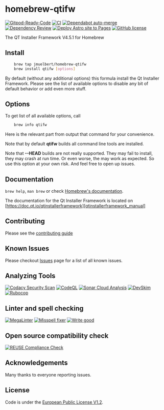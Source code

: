 # homebrew-qtifw

[![Gitpod-Ready-Code][gitpod_badge]][gitpod]
[![CI][ci_action_badge]][ci_action]
[![Dependabot auto-merge][dependabot_action_badge]][depandabot_action]
[![Dependency Review][dependency_review_action_badge]][dependency_review_action]
[![Deploy Astro site to Pages][ghpages_action_badge]][ghpages_action]
[![GitHub license][github_license_badge]][euplv1.2_license]

The QT Installer Framework V4.5.1 for Homebrew

## Install

```bash
    brew tap jmuelbert/homebrew-qtifw
    brew install qtifw [options]
```

By default (without any additional options) this formula install the
Qt Installer Framework. Please see the list of available options to
disable any bit of default behavior or add even more stuff.

## Options

To get list of all available options, call

```bash
    brew info qtifw
```

Here is the relevant part from output that command for your convenience.

Note that by default **qtifw** builds all command line tools are installed.

Note that **--HEAD** builds are not really supported. They may fail to install,
they may crash at run time. Or even worse, the may work as expected. So use this
option at your own risk. And feel free to open up issues.

## Documentation

`brew help`, `man brew` or check [Homebrew's documentation][homebrew_documetation].

The documentation for the Qt Installer Framework is located on [https://doc.qt.io/qtinstallerframework][qtinstallerframework_manual]

## Contributing

Please see the [contributing guide][contribution_guide]

## Known Issues

Please checkout [Issues][github_issues] page for a list of all known issues.

## Analyzing Tools

[![Codacy Security Scan][codacy_action_badge]][codacy_action]
[![CodeQL][codeql_action_badge]][codeql_action]
[![Sonar Cloud Analysis][sonarcloud_action_badge]][sonarcloud_action]
[![DevSkim][devskim_action_badge]][devskim_action]
[![Rubocop][rubycop_action_badge]][rubycop_action]

## Linter and spell checking

[![MegaLinter][megalinter_action_badge]][megalinter_action]
[![Misspell fixer][misspellfixer_action_badge]][misspell_action]
[![Write good][writegood_action_badge]][writegood_action]

## Open source compatibility check

[![REUSE Compliance Check][reuse_compliance_action_badge]][reuse_compliance_action]

## Acknowledgements

Many thanks to everyone reporting issues.

## License

Code is under the [European Public License V1.2][license].

[license]: https://github.com/jmuelbert/homebrew-qtifw/blob/master/LICENSE

[writegood_action_badge]: https://github.com/jmuelbert/homebrew-qtifw/actions/workflows/write-good.yml/badge.svg
[writegood_action]: https://github.com/jmuelbert/homebrew-qtifw/actions/workflows/write-good.yml
[sonarcloud_action_badge]: https://github.com/jmuelbert/homebrew-qtifw/actions/workflows/sonarcloud-analysis.yml/badge.svg
[sonarcloud_action]: https://github.com/jmuelbert/homebrew-qtifw/actions/workflows/sonarcloud-analysis.yml
[rubycop_action_badge]: https://github.com/jmuelbert/homebrew-qtifw/actions/workflows/rubocop.yml/badge.svg
[rubycop_action]: https://github.com/jmuelbert/homebrew-qtifw/actions/workflows/rubocop.yml
[codacy_action_badge]: https://app.codacy.com/project/badge/Grade/5540e367f8564b249334da47b20a6953
[codacy_action]: https://app.codacy.com/gh/jmuelbert/homebrew-qtifw/dashboard?utm_source=gh&utm_medium=referral&utm_content=&utm_campaign=Badge_grade
[codeql_action_badge]: https://github.com/jmuelbert/homebrew-qtifw/actions/workflows/codeql-analysis.yml/badge.svg
[codeql_action]: https://github.com/jmuelbert/homebrew-qtifw/actions/workflows/codeql-analysis.yml
[devskim_action_badge]: https://github.com/jmuelbert/homebrew-qtifw/actions/workflows/devskim-analysis.yml/badge.svg
[devskim_action]: https://github.com/jmuelbert/homebrew-qtifw/actions/workflows/devskim-analysis.yml
[megalinter_action_badge]: https://github.com/jmuelbert/homebrew-qtifw/actions/workflows/mega-linter.yml/badge.svg
[megalinter_action]: https://github.com/jmuelbert/homebrew-qtifw/actions/workflows/mega-linter.yml
[misspellfixer_action_badge]: https://github.com/jmuelbert/homebrew-qtifw/actions/workflows/misspell-fixer.yml/badge.svg
[misspell_action]: https://github.com/jmuelbert/homebrew-qtifw/actions/workflows/misspell-fixer.yml
[reuse_compliance_action_badge]: https://github.com/jmuelbert/homebrew-qtifw/actions/workflows/reuse-check.yml/badge.svg
[reuse_compliance_action]: https://github.com/jmuelbert/homebrew-qtifw/actions/workflows/reuse-check.yml
[gitpod_badge]: https://img.shields.io/badge/Gitpod-Ready--to--Code-blue?logo=gitpod
[gitpod]: https://gitpod.io/#https://github.com/jmuelbert/homebrew-qtifw
[ci_action_badge]: https://github.com/jmuelbert/homebrew-qtifw/actions/workflows/ci.yml/badge.svg
[ci_action]: https://github.com/jmuelbert/homebrew-qtifw/actions/workflows/ci.yml
[dependabot_action_badge]: https://github.com/jmuelbert/homebrew-qtifw/actions/workflows/dependabot-merge.yml/badge.svg
[depandabot_action]: https://github.com/jmuelbert/homebrew-qtifw/actions/workflows/dependabot-merge.yml
[dependency_review_action_badge]: https://github.com/jmuelbert/homebrew-qtifw/actions/workflows/dependency-review.yml/badge.svg
[dependency_review_action]: https://github.com/jmuelbert/homebrew-qtifw/actions/workflows/dependency-review.yml
[github_license_badge]: https://img.shields.io/badge/license-EUPL-blue.svg
[euplv1.2_license]: https://joinup.ec.europa.eu/page/eupl-text-11-12
[homebrew_documetation]: https://github.com/Homebrew/brew/blob/master/README.md
[contribution_guide]: https://github.com/jmuelbert/homebrew-qtifw/blob/master/CONTRIBUTING.md
[github_issues]: https://github.com/jmuelbert/homebrew-qtifw/issues
[ghpages_action]: https://github.com/jmuelbert/homebrew-qtifw/actions/workflows/pages-astro.yml
[ghpages_action_badge]: https://github.com/jmuelbert/homebrew-qtifw/actions/workflows/pages-astro.yml/badge.svg
[qtinstallerframework_manual]: https://doc.qt.io/qtinstallerframework
